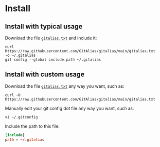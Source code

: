 # Install


## Install with typical usage

Download the file [`gitalias.txt`](gitalias.txt) and include it:

```shell
curl https://raw.githubusercontent.com/GitAlias/gitalias/main/gitalias.txt -o ~/.gitalias
git config --global include.path ~/.gitalias
```


## Install with custom usage

Download the file [`gitalias.txt`](gitalias.txt) any way you want, such as:

```shell
curl -O https://raw.githubusercontent.com/GitAlias/gitalias/main/gitalias.txt
```

Manually edit your git config dot file any way you want, such as:

```shell
vi ~/.gitconfig
```

Include the path to this file:

```toml
[include]
path = ~/.gitalias
```
